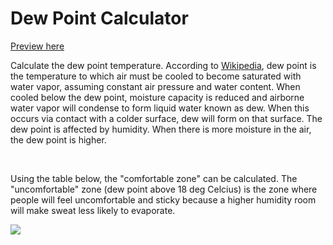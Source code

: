 # Dew Point Calculator

<a href="https://gabrielkheisa.xyz/dpcalc">Preview here</a>

<p>Calculate the dew point temperature. According to <a href="https://en.wikipedia.org/wiki/Dew_point">Wikipedia</a>, dew point is the temperature to which air must be cooled to become saturated with water vapor, assuming constant air pressure and water content. When cooled below the dew point, moisture capacity is reduced and airborne water vapor will condense to form liquid water known as dew. When this occurs via contact with a colder surface, dew will form on that surface. The dew point is affected by humidity. When there is more moisture in the air, the dew point is higher.</p>
<br>
<p>Using the table below, the "comfortable zone" can be calculated. The "uncomfortable" zone (dew point above 18 deg Celcius) is the zone where people will feel uncomfortable and sticky because a higher humidity room will make sweat less likely to evaporate.</p>

<img src="https://www.mrfixitbali.com/images/articleimages/dew-point-chart-compact.jpg">

